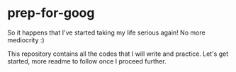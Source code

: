 # prep-for-goog
So it happens that I've started taking my life serious again! No more mediocrity :)

This repository contains all the codes that I will write and practice. Let's get started, more readme to follow once I proceed further.
